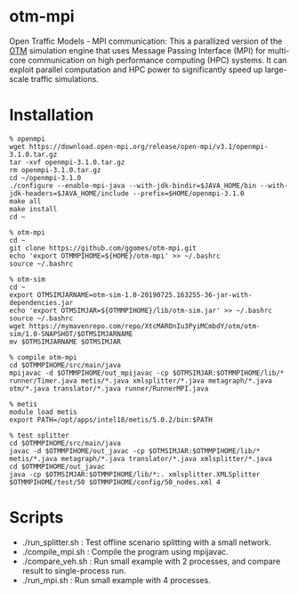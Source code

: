 # otm-mpi
Open Traffic Models - MPI communication: This a parallized version of the [OTM](https://github.com/ggomes/otm-sim) simulation engine that uses Message Passing Interface (MPI) for multi-core communication on high performance computing (HPC) systems. It can exploit parallel computation and HPC power to significantly speed up large-scale traffic simulations.

# Installation

```
% openmpi
wget https://download.open-mpi.org/release/open-mpi/v3.1/openmpi-3.1.0.tar.gz
tar -xvf openmpi-3.1.0.tar.gz
rm openmpi-3.1.0.tar.gz
cd ~/openmpi-3.1.0
./configure --enable-mpi-java --with-jdk-bindir=$JAVA_HOME/bin --with-jdk-headers=$JAVA_HOME/include --prefix=$HOME/openmpi-3.1.0
make all
make install
cd ~

% otm-mpi
cd ~
git clone https://github.com/ggomes/otm-mpi.git
echo 'export OTMMPIHOME=${HOME}/otm-mpi' >> ~/.bashrc
source ~/.bashrc

% otm-sim
cd ~
export OTMSIMJARNAME=otm-sim-1.0-20190725.163255-36-jar-with-dependencies.jar
echo 'export OTMSIMJAR=${OTMMPIHOME}/lib/otm-sim.jar' >> ~/.bashrc
source ~/.bashrc
wget https://mymavenrepo.com/repo/XtcMAROnIu3PyiMCmbdY/otm/otm-sim/1.0-SNAPSHOT/$OTMSIMJARNAME
mv $OTMSIMJARNAME $OTMSIMJAR

% compile otm-mpi
cd $OTMMPIHOME/src/main/java
mpijavac -d $OTMMPIHOME/out_mpijavac -cp $OTMSIMJAR:$OTMMPIHOME/lib/* runner/Timer.java metis/*.java xmlsplitter/*.java metagraph/*.java otm/*.java translator/*.java runner/RunnerMPI.java

% metis
module load metis
export PATH=/opt/apps/intel18/metis/5.0.2/bin:$PATH

% test splitter
cd $OTMMPIHOME/src/main/java
javac -d $OTMMPIHOME/out_javac -cp $OTMSIMJAR:$OTMMPIHOME/lib/* metis/*.java metagraph/*.java translator/*.java xmlsplitter/*.java
cd $OTMMPIHOME/out_javac
java -cp $OTMSIMJAR:$OTMMPIHOME/lib/*:. xmlsplitter.XMLSplitter $OTMMPIHOME/test/50 $OTMMPIHOME/config/50_nodes.xml 4
```

# Scripts

* ./run_splitter.sh : Test offline scenario splitting with a small network.
* ./compile_mpi.sh : Compile the program using mpijavac.
* ./compare_veh.sh : Run small example with 2 processes, and compare result to single-process run. 
* ./run_mpi.sh : Run small example with 4 processes.

